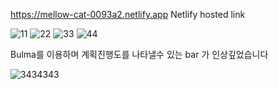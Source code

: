 https://mellow-cat-0093a2.netlify.app
Netlify hosted link



![11](https://user-images.githubusercontent.com/80104121/195843802-b032a2b5-a264-4c44-8d5e-67a963526bba.png)
![22](https://user-images.githubusercontent.com/80104121/195843807-ab40e10f-6f8f-4908-a2de-ff2a581cd92a.png)
![33](https://user-images.githubusercontent.com/80104121/195843808-29c37067-a381-48c7-be82-84272823a628.png)
![44](https://user-images.githubusercontent.com/80104121/195843813-a28fc44f-d9eb-4593-9f70-361c3a7d76a3.png)


Bulma를 이용하며 계획진행도를 나타낼수 있는 bar 가 인상깊었습니다


![3434343](https://user-images.githubusercontent.com/80104121/195844210-ae8f7363-4ab2-41db-abe1-f05a6b5eeb5c.png)

